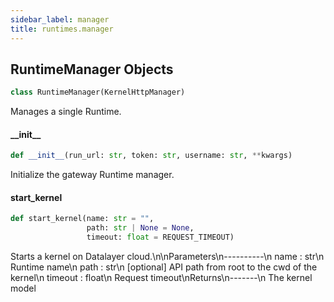 ```yaml
---
sidebar_label: manager
title: runtimes.manager
---
```


## RuntimeManager Objects

```python
class RuntimeManager(KernelHttpManager)
```

Manages a single Runtime.

#### \_\_init\_\_

```python
def __init__(run_url: str, token: str, username: str, **kwargs)
```

Initialize the gateway Runtime manager.

#### start\_kernel

```python
def start_kernel(name: str = "",
                 path: str | None = None,
                 timeout: float = REQUEST_TIMEOUT)
```

Starts a kernel on Datalayer cloud.\n\nParameters\n----------\n    name : str\n        Runtime name\n    path : str\n        [optional] API path from root to the cwd of the kernel\n    timeout : float\n        Request timeout\nReturns\n-------\n    The kernel model

